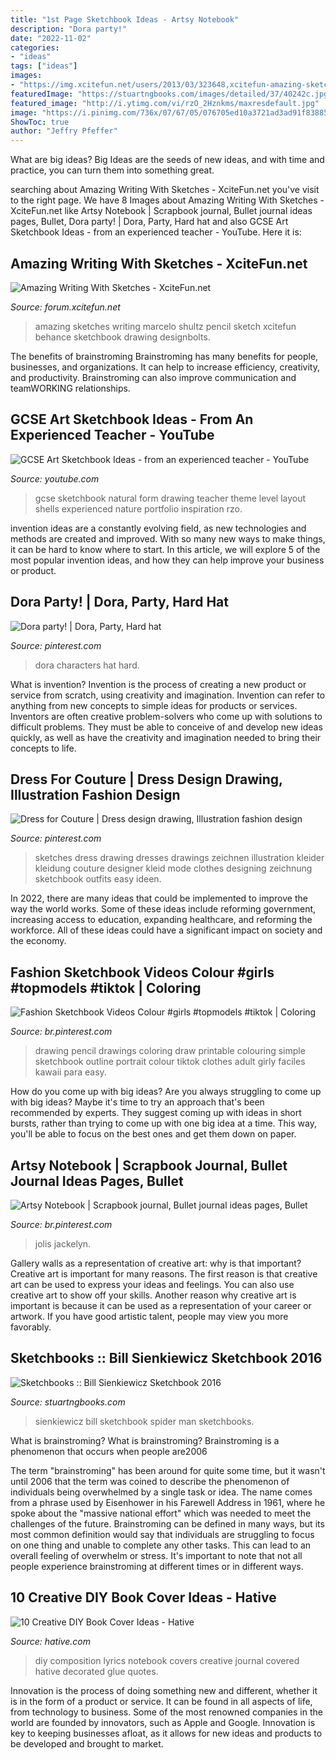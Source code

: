 ```yaml
---
title: "1st Page Sketchbook Ideas - Artsy Notebook"
description: "Dora party!"
date: "2022-11-02"
categories:
- "ideas"
tags: ["ideas"]
images:
- "https://img.xcitefun.net/users/2013/03/323648,xcitefun-amazing-sketches-writing-4.jpg"
featuredImage: "https://stuartngbooks.com/images/detailed/37/40242c.jpg"
featured_image: "http://i.ytimg.com/vi/rzO_2Hznkms/maxresdefault.jpg"
image: "https://i.pinimg.com/736x/07/67/05/076705ed10a3721ad3ad91f83885cb76--dora.jpg"
ShowToc: true
author: "Jeffry Pfeffer"
---
```



What are big ideas?
Big Ideas are the seeds of new ideas, and with time and practice, you can turn them into something great.

	

		
searching about Amazing Writing With Sketches - XciteFun.net you've visit to the right page. We have 8 Images about Amazing Writing With Sketches - XciteFun.net like Artsy Notebook | Scrapbook journal, Bullet journal ideas pages, Bullet, Dora party! | Dora, Party, Hard hat and also GCSE Art Sketchbook Ideas - from an experienced teacher - YouTube. Here it is:
		
    
## Amazing Writing With Sketches - XciteFun.net

<img loading=lazy src="https://img.xcitefun.net/users/2013/03/323648,xcitefun-amazing-sketches-writing-4.jpg" onerror="this.onerror=null;this.src='https://tse4.mm.bing.net/th?id=OIP.PqVEcIo7qVr0JbXBQzXbXAHaE7&amp;pid=15.1';" alt="Amazing Writing With Sketches - XciteFun.net">

_Source: forum.xcitefun.net_

>amazing sketches writing marcelo shultz pencil sketch xcitefun behance sketchbook drawing designbolts. 

	

The benefits of brainstroming
Brainstroming has many benefits for people, businesses, and organizations. It can help to increase efficiency, creativity, and productivity. Brainstroming can also improve communication and teamWORKING relationships.

    
## GCSE Art Sketchbook Ideas - From An Experienced Teacher - YouTube

<img loading=lazy src="http://i.ytimg.com/vi/rzO_2Hznkms/maxresdefault.jpg" onerror="this.onerror=null;this.src='https://tse1.mm.bing.net/th?id=OIP.rdo3XVWiIHtDpvCnWqfnPAHaEK&amp;pid=15.1';" alt="GCSE Art Sketchbook Ideas - from an experienced teacher - YouTube">

_Source: youtube.com_

>gcse sketchbook natural form drawing teacher theme level layout shells experienced nature portfolio inspiration rzo. 

	

invention ideas are a constantly evolving field, as new technologies and methods are created and improved. With so many new ways to make things, it can be hard to know where to start. In this article, we will explore 5 of the most popular invention ideas, and how they can help improve your business or product.

    
## Dora Party! | Dora, Party, Hard Hat

<img loading=lazy src="https://i.pinimg.com/736x/07/67/05/076705ed10a3721ad3ad91f83885cb76--dora.jpg" onerror="this.onerror=null;this.src='https://tse2.mm.bing.net/th?id=OIP.LN0p5vhTXQclcGqHy55D3QHaJ6&amp;pid=15.1';" alt="Dora party! | Dora, Party, Hard hat">

_Source: pinterest.com_

>dora characters hat hard. 

	

What is invention?
Invention is the process of creating a new product or service from scratch, using creativity and imagination. Invention can refer to anything from new concepts to simple ideas for products or services. Inventors are often creative problem-solvers who come up with solutions to difficult problems. They must be able to conceive of and develop new ideas quickly, as well as have the creativity and imagination needed to bring their concepts to life.

    
## Dress For Couture | Dress Design Drawing, Illustration Fashion Design

<img loading=lazy src="https://i.pinimg.com/736x/bd/c3/45/bdc34563dc9d155c6c102d38ca7a7a8c.jpg" onerror="this.onerror=null;this.src='https://tse2.mm.bing.net/th?id=OIP.i02uQPEVip76esRyZF--3QHaJ3&amp;pid=15.1';" alt="Dress for Couture | Dress design drawing, Illustration fashion design">

_Source: pinterest.com_

>sketches dress drawing dresses drawings zeichnen illustration kleider kleidung couture designer kleid mode clothes designing zeichnung sketchbook outfits easy ideen. 

	

In 2022, there are many ideas that could be implemented to improve the way the world works. Some of these ideas include reforming government, increasing access to education, expanding healthcare, and reforming the workforce. All of these ideas could have a significant impact on society and the economy.

    
## Fashion Sketchbook Videos Colour #girls #topmodels #tiktok | Coloring

<img loading=lazy src="https://i.pinimg.com/736x/fb/4e/6a/fb4e6a0acff38cd550526b561e4a9064.jpg" onerror="this.onerror=null;this.src='https://tse3.mm.bing.net/th?id=OIP.fF3yVC3UTFTHJJ_0RjBQmwHaNc&amp;pid=15.1';" alt="Fashion Sketchbook Videos Colour #girls #topmodels #tiktok | Coloring">

_Source: br.pinterest.com_

>drawing pencil drawings coloring draw printable colouring simple sketchbook outline portrait colour tiktok clothes adult girly faciles kawaii para easy. 

	

How do you come up with big ideas?
Are you always struggling to come up with big ideas? Maybe it's time to try an approach that's been recommended by experts. They suggest coming up with ideas in short bursts, rather than trying to come up with one big idea at a time. This way, you'll be able to focus on the best ones and get them down on paper.

    
## Artsy Notebook | Scrapbook Journal, Bullet Journal Ideas Pages, Bullet

<img loading=lazy src="https://i.pinimg.com/736x/a6/47/94/a647948f2ef785dc584809c5855ddf00.jpg" onerror="this.onerror=null;this.src='https://tse3.mm.bing.net/th?id=OIP.0fXY9erJxYMp2x3toAT_LwHaHa&amp;pid=15.1';" alt="Artsy Notebook | Scrapbook journal, Bullet journal ideas pages, Bullet">

_Source: br.pinterest.com_

>jolis jackelyn. 

	

Gallery walls as a representation of creative art: why is that important?
Creative art is important for many reasons. The first reason is that creative art can be used to express your ideas and feelings. You can also use creative art to show off your skills. Another reason why creative art is important is because it can be used as a representation of your career or artwork. If you have good artistic talent, people may view you more favorably.

    
## Sketchbooks :: Bill Sienkiewicz Sketchbook 2016

<img loading=lazy src="https://stuartngbooks.com/images/detailed/37/40242c.jpg" onerror="this.onerror=null;this.src='https://tse3.mm.bing.net/th?id=OIP.I1EbgWhr3eqqpcUXsN63PwHaLM&amp;pid=15.1';" alt="Sketchbooks :: Bill Sienkiewicz Sketchbook 2016">

_Source: stuartngbooks.com_

>sienkiewicz bill sketchbook spider man sketchbooks. 

	

What is brainstroming?
What is brainstroming? Brainstroming is a phenomenon that occurs when people are2006

The term "brainstroming" has been around for quite some time, but it wasn't until 2006 that the term was coined to describe the phenomenon of individuals being overwhelmed by a single task or idea. The name comes from a phrase used by Eisenhower in his Farewell Address in 1961, where he spoke about the "massive national effort" which was needed to meet the challenges of the future. Brainstroming can be defined in many ways, but its most common definition would say that individuals are struggling to focus on one thing and unable to complete any other tasks. This can lead to an overall feeling of overwhelm or stress. It's important to note that not all people experience brainstroming at different times or in different ways.

    
## 10 Creative DIY Book Cover Ideas - Hative

<img loading=lazy src="https://hative.com/wp-content/uploads/2014/09/diy-book-cover-ideas/7-diy-music-lyrics-cover.jpg" onerror="this.onerror=null;this.src='https://tse1.mm.bing.net/th?id=OIP.CYFk4_8svYD4BMGVU3HTXwHaHa&amp;pid=15.1';" alt="10 Creative DIY Book Cover Ideas - Hative">

_Source: hative.com_

>diy composition lyrics notebook covers creative journal covered hative decorated glue quotes. 

	

Innovation is the process of doing something new and different, whether it is in the form of a product or service. It can be found in all aspects of life, from technology to business. Some of the most renowned companies in the world are founded by innovators, such as Apple and Google. Innovation is key to keeping businesses afloat, as it allows for new ideas and products to be developed and brought to market.

